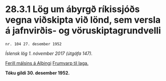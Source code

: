 # 28.3.1 Lög um ábyrgð ríkissjóðs vegna viðskipta við lönd, sem versla á jafnvirðis- og vöruskiptagrundvelli

`nr. 104 27. desember 1952`

_Íslensk lög 1. nóvember 2017 (útgáfa 147)._

[Ferill málsins á Alþingi](https://www.althingi.is/thingstorf/thingmalalistar-eftir-thingum/ferill/?ltg=72&mnr=174)
[Frumvarp til laga.](https://www.althingi.is/altext/72/s/pdf/0345.pdf)

**Tóku gildi 30. desember 1952.**

